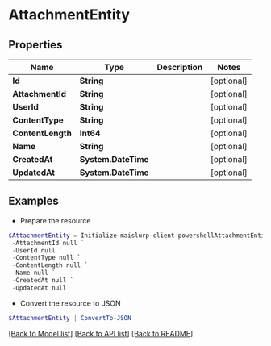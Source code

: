 # AttachmentEntity
## Properties

Name | Type | Description | Notes
------------ | ------------- | ------------- | -------------
**Id** | **String** |  | [optional] 
**AttachmentId** | **String** |  | [optional] 
**UserId** | **String** |  | [optional] 
**ContentType** | **String** |  | [optional] 
**ContentLength** | **Int64** |  | [optional] 
**Name** | **String** |  | [optional] 
**CreatedAt** | **System.DateTime** |  | [optional] 
**UpdatedAt** | **System.DateTime** |  | [optional] 

## Examples

- Prepare the resource
```powershell
$AttachmentEntity = Initialize-maislurp-client-powershellAttachmentEntity  -Id null `
 -AttachmentId null `
 -UserId null `
 -ContentType null `
 -ContentLength null `
 -Name null `
 -CreatedAt null `
 -UpdatedAt null
```

- Convert the resource to JSON
```powershell
$AttachmentEntity | ConvertTo-JSON
```

[[Back to Model list]](../README#documentation-for-models) [[Back to API list]](../README#documentation-for-api-endpoints) [[Back to README]](../README)

